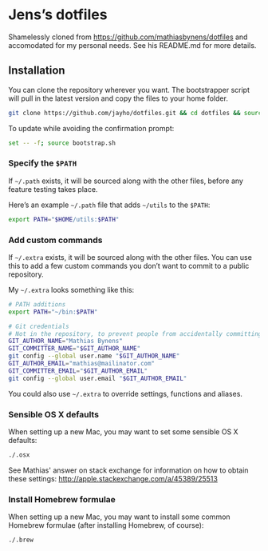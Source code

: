 # Jens’s dotfiles

Shamelessly cloned from https://github.com/mathiasbynens/dotfiles and accomodated for my personal needs. See his README.md for more details.

## Installation

You can clone the repository wherever you want. The bootstrapper script will pull in the latest version and copy the files to your home folder.

```bash
git clone https://github.com/jayho/dotfiles.git && cd dotfiles && source bootstrap.sh
```

To update while avoiding the confirmation prompt:

```bash
set -- -f; source bootstrap.sh
```
### Specify the `$PATH`

If `~/.path` exists, it will be sourced along with the other files, before any feature testing takes place.

Here’s an example `~/.path` file that adds `~/utils` to the `$PATH`:

```bash
export PATH="$HOME/utils:$PATH"
```

### Add custom commands

If `~/.extra` exists, it will be sourced along with the other files. You can use this to add a few custom commands you don’t want to commit to a public repository.

My `~/.extra` looks something like this:

```bash
# PATH additions
export PATH="~/bin:$PATH"

# Git credentials
# Not in the repository, to prevent people from accidentally committing under my name
GIT_AUTHOR_NAME="Mathias Bynens"
GIT_COMMITTER_NAME="$GIT_AUTHOR_NAME"
git config --global user.name "$GIT_AUTHOR_NAME"
GIT_AUTHOR_EMAIL="mathias@mailinator.com"
GIT_COMMITTER_EMAIL="$GIT_AUTHOR_EMAIL"
git config --global user.email "$GIT_AUTHOR_EMAIL"
```

You could also use `~/.extra` to override settings, functions and aliases.

### Sensible OS X defaults

When setting up a new Mac, you may want to set some sensible OS X defaults:

```bash
./.osx
```

See Mathias' answer on stack exchange for information on how to obtain these settings:
http://apple.stackexchange.com/a/45389/25513 

### Install Homebrew formulae

When setting up a new Mac, you may want to install some common Homebrew formulae (after installing Homebrew, of course):

```bash
./.brew
```
